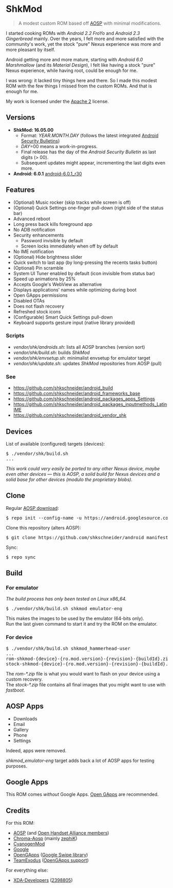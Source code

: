 # ShkMod

> A modest custom ROM based off [AOSP](https://android.googlesource.com/) with minimal modifications.

I started cooking ROMs with _Android 2.2 FroYo_ and _Android 2.3 Gingerbread_ mainly.
Over the years, I felt more and more satisfied with the community's work, yet the stock "pure" Nexus experience was more and more pleasant by itself.

Android getting more and more mature, starting with _Android 6.0 Marshmallow_ (and its _Material Design_), I felt like having a stock "pure" Nexus experience, while having root, could be enough for me.

I was wrong: it lacked tiny things here and there. So I made this modest ROM with the few things I missed from the custom ROMs. And that is enough for me.

My work is licensed under the [Apache 2](http://www.apache.org/licenses/LICENSE-2.0.txt) license.

## Versions

* **ShkMod: 16.05.00**
  * Format: _YEAR.MONTH.DAY_ (follows the latest integrated [Android Security Bulletins](http://source.android.com/security/bulletin/index.html))
  * _DAY_=00 means a work-in-progress.
  * Final release has the day of the _Android Security Bulletin_ as last digits (> 00).
  * Subsequent updates might appear, incrementing the last digits even more.
* **Android: 6.0.1** [android-6.0.1_r30](https://source.android.com/source/build-numbers.html#source-code-tags-and-builds)

## Features

- (Optional) Music rocker (skip tracks while screen is off)
- (Optional) Quick Settings one-finger pull-down (right side of the status bar)
- Advanced reboot
- Long press back kills foreground app
- No ADB notification
- Security enhancements
  - Password invisible by default
  - Screen locks immediately when off by default
- No IME notification
- (Optional) Hide brightness slider
- Quick switch to last app (by long-pressing the recents tasks button)
- (Optional) Pin scramble
- System UI Tuner enabled by default (icon invisible from status bar)
- Speed up animations by 25%
- Accepts Google's WebView as alternative
- Displays applications' names while optimizing during boot
- Open GApps permissions
- Disabled OTAs
- Does not flash recovery
- Refreshed stock icons
- (Configurable) Smart Quick Settings pull-down
- Keyboard supports gesture input (native library provided)

### Scripts

* _vendor/shk/androids.sh_: lists all AOSP branches (version sort)
* _vendor/shk/build.sh_: builds _ShkMod_
* _vendor/shk/envsetup.sh_: minimalist envsetup for emulator target
* _vendor/shk/update.sh_: updates _ShkMod_ repositories from AOSP (pull)

### See

* https://github.com/shkschneider/android_build
* https://github.com/shkschneider/android_frameworks_base
* https://github.com/shkschneider/android_packages_apps_Settings
* https://github.com/shkschneider/android_packages_inputmethods_LatinIME
* https://github.com/shkschneider/android_vendor_shk

## Devices

List of available (configured) targets (devices):
<pre>$ ./vendor/shk/build.sh
...</pre>

_This work could very easily be ported to any other Nexus device, maybe even other devices &mdash; this is AOSP, a solid build for Nexus devices and a solid base for other devices (modulo the proprietary blobs)._

## Clone

Regular [AOSP download](https://source.android.com/source/downloading.html):
<pre>$ repo init --config-name -u https://android.googlesource.com/platform/manifest -b android-6.0.1_r30</pre>
Clone this repository (alters AOSP):
<pre>$ git clone https://github.com/shkschneider/android_manifest.git -b shk-marshmallow .repo/local_manifests</pre>
Sync:
<pre>$ repo sync</pre>

## Build

### For emulator

_The build process has only been tested on Linux x86_64._

<pre>$ ./vendor/shk/build.sh shkmod_emulator-eng</pre>

This makes the images to be used by the emulator (64-bits only).
<br />Run the last given command to start it and try the ROM on the emulator.

### For device

<pre>$ ./vendor/shk/build.sh shkmod_hammerhead-user
...
rom-shkmod-{device}-{ro.mod.version}-{revision}-{buildId}.zip
stock-shkmod-{device}-{ro.mod.version}-{revision}-{buildId}.zip</pre>

The _rom-*.zip_ file is what you would want to flash on your device using a custom recovery.
<br />The _stock-*.zip_ file contains all final images that you might want to use with _fastboot_.

## AOSP Apps

- Downloads
- Email
- Gallery
- Phone
- Settings

Indeed, apps were removed.

_shkmod_emulator-eng_ target adds back a lot of AOSP apps for testing purposes.

## Google Apps

This ROM comes _without_ Google Apps. [Open GApps](http://opengapps.org) are recommended.

## Credits

For this ROM:
- [AOSP](https://android.googlesource.com/) (and [Open Handset Alliance members](http://www.openhandsetalliance.com/oha_members.html))
- [Chroma-Aosp](https://github.com/Chroma-Aosp) (mainly [zephiK](https://github.com/zephiK))
- [CyanogenMod](https://github.com/CyanogenMod)
- [Google](https://developers.google.com/android/nexus/drivers)
- [OpenGApps](http://opengapps.org) ([Google Swipe library](https://github.com/opengapps/opengapps/wiki/Stock-Package))
- [TeamExodus](https://github.com/TeamExodus) ([OpenGApps support](https://github.com/opengapps/opengapps/wiki/Notes-for-Android-6.0))

For everything else:
- [XDA-Developers](http://forum.xda-developers.com) ([2398805](http://forum.xda-developers.com/member.php?u=2398805))
